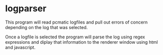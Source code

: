 # logparser

This program will read pcmatic logfiles and pull out errors of concern depending on the log that was selected.

Once a logfile is selected the program will parse the log using regex expressions and diplay that information to the renderer window using html and javascript.